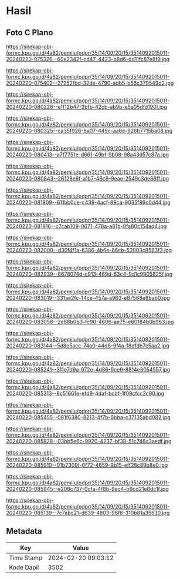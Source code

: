 # Hasil

## Foto C Plano

https://sirekap-obj-formc.kpu.go.id/4a82/pemilu/pdpr/35/14/09/20/15/3514092015011-20240220-075326--60e2342f-cd47-4423-b8d6-dd11fc87e8f9.jpg

https://sirekap-obj-formc.kpu.go.id/4a82/pemilu/pdpr/35/14/09/20/15/3514092015011-20240220-075402--27252fbd-32de-4790-adb5-b56c379549d2.jpg

https://sirekap-obj-formc.kpu.go.id/4a82/pemilu/pdpr/35/14/09/20/15/3514092015011-20240220-080228--e1f12b47-2bfb-42cb-ab9b-e5a05dfd190f.jpg

https://sirekap-obj-formc.kpu.go.id/4a82/pemilu/pdpr/35/14/09/20/15/3514092015011-20240220-080325--ca35f926-8a07-449c-aa6e-926b7715ba08.jpg

https://sirekap-obj-formc.kpu.go.id/4a82/pemilu/pdpr/35/14/09/20/15/3514092015011-20240220-080413--a7f7751e-d661-49bf-9b08-98a43d57c87a.jpg

https://sirekap-obj-formc.kpu.go.id/4a82/pemilu/pdpr/35/14/09/20/15/3514092015011-20240220-080843--26128e6f-a1b7-46c9-9eae-2549c3de66ff.jpg

https://sirekap-obj-formc.kpu.go.id/4a82/pemilu/pdpr/35/14/09/20/15/3514092015011-20240220-081809--611bb0ce-c439-4acf-89ca-9035f89c0d44.jpg

https://sirekap-obj-formc.kpu.go.id/4a82/pemilu/pdpr/35/14/09/20/15/3514092015011-20240220-081916--c7cab109-0671-478a-a81b-0fa80c154ad4.jpg

https://sirekap-obj-formc.kpu.go.id/4a82/pemilu/pdpr/35/14/09/20/15/3514092015011-20240220-082000--d30f4f1a-6386-4b6e-86cb-53903c8583f3.jpg

https://sirekap-obj-formc.kpu.go.id/4a82/pemilu/pdpr/35/14/09/20/15/3514092015011-20240220-082939--8678074d-c913-469d-83c4-9d1c9905825f.jpg

https://sirekap-obj-formc.kpu.go.id/4a82/pemilu/pdpr/35/14/09/20/15/3514092015011-20240220-083019--331ae2fc-14ce-457a-a963-e87568e8bab0.jpg

https://sirekap-obj-formc.kpu.go.id/4a82/pemilu/pdpr/35/14/09/20/15/3514092015011-20240220-083058--2e88b0b3-fc90-4606-ae75-e60184b0b963.jpg

https://sirekap-obj-formc.kpu.go.id/4a82/pemilu/pdpr/35/14/09/20/15/3514092015011-20240220-083144--5d8e5acc-74a0-44d6-9f4a-f8dfdb7c5aa2.jpg

https://sirekap-obj-formc.kpu.go.id/4a82/pemilu/pdpr/35/14/09/20/15/3514092015011-20240220-085241--311e7d9a-972e-4d86-9ce9-8814e3054557.jpg

https://sirekap-obj-formc.kpu.go.id/4a82/pemilu/pdpr/35/14/09/20/15/3514092015011-20240220-085313--8c51661e-efd9-4daf-bcbf-1f09cfcc2c90.jpg

https://sirekap-obj-formc.kpu.go.id/4a82/pemilu/pdpr/35/14/09/20/15/3514092015011-20240220-085455--081f6380-8213-4f7b-8bba-c37135abd082.jpg

https://sirekap-obj-formc.kpu.go.id/4a82/pemilu/pdpr/35/14/09/20/15/3514092015011-20240220-085828--03bb5e6c-9920-4237-bf38-51c746c3aedf.jpg

https://sirekap-obj-formc.kpu.go.id/4a82/pemilu/pdpr/35/14/09/20/15/3514092015011-20240220-085910--01b2309f-6f72-4659-9b15-eff28c89b8e0.jpg

https://sirekap-obj-formc.kpu.go.id/4a82/pemilu/pdpr/35/14/09/20/15/3514092015011-20240220-085945--e208c737-0cfa-4f8b-9ec4-b9cd21e8dc1f.jpg

https://sirekap-obj-formc.kpu.go.id/4a82/pemilu/pdpr/35/14/09/20/15/3514092015011-20240220-085139--7c7abc21-d639-4803-96f8-310b81a35530.jpg


## Metadata

| Key        | Value               |
| ---------- | ------------------- |
| Time Stamp | 2024-02-20 09:03:12 |
| Kode Dapil | 3502                |



